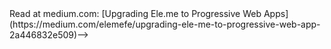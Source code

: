 <!--> Read at medium.com: [Upgrading Ele.me to Progressive Web Apps](https://medium.com/elemefe/upgrading-ele-me-to-progressive-web-app-2a446832e509)-->
<!---->
<!--Since the very first experiments that [@Vue.js tweeted][1], we at Ele.me (the biggest food ordering and delivering company in China) have been working on upgrading our mobile website to a [Progressive Web App][2]. We’re proud to ship the world-first PWA exclusively for the Chinese market, but even prouder to collaborate with Google, UC and Tencent to push the boundary of web experience and browser supports in China.-->
<!---->
<!---->
<!--## Multi-page, Vue, PWA?-->
<!---->
<!--There is a prevailing opinion that only structuring a web app as a Single Page App can we build PWAs that deliver app-like user experience. Popular reference examples including [Twitter Lite][3], [Flipkart Lite][4], [Housing Go][5] and [Polymer Shop][6] are all using the SPA model.-->
<!---->
<!--However at Ele.me, we’ve come to appreciate many advantages of a Multi-Page App model, and decided to refactor the mobile site from an Angular 1 SPA to a Multi-Paged app more than a year ago. The most important advantage we see is the isolation and decoupling between pages, which allows us to built different parts of the mobile site as “micro-services”. These services can then be independently iterated, embedded into 3rd-party apps, and even maintained by different teams.-->
<!---->
<!--Meanwhile, we still leverage [Vue.js](http://vuejs.org/) to boost our productivity. You may have heard of Vue as a rival of React or Angular, but Vue's lightweight and performance make it also a perfect replacement of traditional "jQuery/Zepto + template engine" stack when engineering a Multi-page app. We built every component as [Single File Components](http://vuejs.org/v2/guide/single-file-components.html) so they can be easily shareable between pages. The declarative-ness plus reactivity Vue offered help us manage both code and data flow. Oh, did I mention that [Vue is progressive](https://www.youtube.com/watch?v=pBBSp_iIiVM)? So things like Vuex or Vue-Router can be incrementally adopted if our site's complexity scales up, like...migrating to SPA again? (Who knows...)-->
<!-- -->
<!--In 2017, PWA seems to be all the rage, so we embark on exploring how far can our Vue-based Multi-page PWAs actually go.-->
<!---->
<!--## Implementing "PRPL" with MPA-->
<!---->
<!--I love [PRPL pattern][7] because it gives you a high-level abstraction of how to structure and design your own PWA systems. Since we are not rebuild everything from scratch, we decided taking implementing PRPL as our migration goal:-->
<!---->
<!--### 1. PUSH critical resources for initial URL route. -->
<!---->
<!--The key of pushing/preloading is to prioritize resources hidden in deep dependency graph and make browser's network stack busy ASAP. Let's say you have a SPA with code splitting by route, you can push/preload chunks for the current route before the "entry chunks" (e.g. webpack manifest, router) finish downloading and evaluating. So when the actual fetches happen, they might already be in caches.-->
<!---->
<!--Routes in MPAs naturally fetch code for that route only, and tend to have a flattening dependency graph. Most scripts depended by Ele.me are just `<script>` elements, so they can be found and fetched by [good old browser preloader][8] in early parsing phase without explicit `<link rel="preload">`. -->
<!---->
<!--![](/img/in-post/post-eleme-pwa/PUSH-link-rel-preload.jpg)-->
<!---->
<!--To take benefits from HTTP2 Multiplexing, we currently serve all critical resources under a single domain (no more domain sharding), and we are also experimenting on Server Push.-->
<!---->
<!---->
<!--### 2. RENDER initial route & get it interactive ASAP-->
<!---->
<!--This one is essentially free (ridiculously obvious) in MPA since there's only one route at one time.-->
<!---->
<!--A straightforward rendering is critical for metrics such as First-Meaningful-Paint and Time-To-Interactive. MPAs gain it for free due to the simplicity of traditional HTML navigation they used. -->
<!---->
<!--### 3. **PRE-CACHE** remaining routes using Service Worker-->
<!---->
<!--This's the part [Service Worker][9] come to join the show. Service Worker is known as a client-side proxy enabling developers to intercept requests and serve responses from cache, but it can also perform initiative fetch to prefetch then precache future resources.-->
<!---->
<!--![](/img/in-post/post-eleme-pwa/PRECACHE-future-routes.jpg)-->
<!---->
<!--We already used [Webpack][10] in the build process to do `.vue` compilation and asset versioning, so we create a webpack plugin to help us collecting dependencies into a "precache manifest" and generating a new Service Worker file after each build. This is pretty much like [how SW-Precache works][11]. -->
<!---->
<!--**In fact, we only collect dependencies of routes we flagged as "Critical Route".** You can think of them as ["App Shell"][12] or the "Installation Package" of our app. Once they are cached/installed successfully, our web app can boot up directly from cache and available offline. Routes that "not critical" would be incrementally cached at runtime during the first visit. Thanks to the LRU cache policies and TTL invalidation mechanisms provided by [SW-Toolbox][13], we have no worries of hitting the quota in a long run.-->
<!---->
<!--### 4. LAZY-load & instantiate remaining routes on demand -->
<!---->
<!--Lazy-loading and lazily instantiating remaining parts of the app is relatively challenging for SPA to achieve. It requires both code splitting and async importing. Fortunately, this is also a built-in feature of MPA model, in which routes are naturally separated.-->
<!---->
<!--Noticed that the lazy-loading can be done instantly if the requested route is already pre-cached in Service Worker cache, no matter whether SPA or MPA is used. #ServiceWorkerAwesomeness -->
<!---->
<!---->
<!------->
<!---->
<!--Surprisingly, we found Multi-page PWA is kinda naturally "PRPL"! MPA has already provided built-in support for "PRL", and the second "P" involving Service Worker can be easily fulfilled in any PWA. -->
<!---->
<!--So what about the end result?-->
<!---->
<!---->
<!--![](/img/in-post/post-eleme-pwa/Lighthouse-before.png)-->
<!---->
<!--**In [Lighthouse](https://developers.google.com/web/tools/lighthouse/) simulation (3G & 5x Slower CPU), we made Time-To-Interactive around 2 seconds,** and this was benchmarked on our HTTP1 test server. -->
<!---->
<!--The first visit is fast. The repeat visit with Service Worker is even faster. You can check out this video to see the huge difference between with or without Service Worker:-->
<!---->
<!--<iframe width="560" height="315" src="https://www.youtube.com/embed/mbi_WnunJa8" frameborder="0" allowfullscreen></iframe>-->
<!---->
<!--Did you see that? No, I mean the annoying blank screen. Even in the Service Worker one, the blank screen is still conspicuous during navigating. How can that be?-->
<!---->
<!---->
<!--## Multi-page Pitfall: Redo Everything!-->
<!---->
<!--Unlike SPA, changing routes in MPA means actual browser navigation happens: The previous page is discarded completely and the browser need to redo everything for next route: re-download resources, re-parse HTML, re-evaluate JavaScript, re-decode image data, re-layout the page and re-paint the screen, even many of them could be shared across routes. All of these works combined requires significant computing and time.-->
<!---->
<!--So here is the profile (2x slower CPU simulated) of our entry page (most heavy one). Even we can make Time-To-Interactive around 1s in repeat visit, our users can still feel too slow for just "switching a tab".-->
<!---->
<!--![](/img/in-post/post-eleme-pwa/msite-Before-Optim.png)-->
<!---->
<!--### Huge JavaScript Re-Startup Cost-->
<!---->
<!--According to the profile, most of the time (900ms) before hitting the first paint is spent on evaluating JavaScript. Half is on dependencies including Vue Runtime, components, libraries etc., another half is on actual Vue starting-up and mounting. Because all UI rendering is depended on JavaScript/Vue, all of the critical scripts remain guiltily parser-blocking. I'm by no means blaming JavaScript or Vue's overheads here, It's just a tradeoff when we need this layer of abstraction in engineering.-->
<!---->
<!--**In SPA, JavaScript Start-up Cost is amortized during the whole lifecycle.** Parsing/Compiling for each script is only once, many heavy executing can be only once. The big JavaScript objects like Vue's ViewModels and Virtual DOM can be kept in memory and reused as much as you want. **This is not the case in MPA however.**-->
<!---->
<!---->
<!--### Could Browser Caches Help?-->
<!---->
<!--Yes or no.-->
<!---->
<!--V8 introduced [code caching](http://v8project.blogspot.com/2015/07/code-caching.html), a way to store a local copy of compiled code so fetching, parsing and compilation could all be skipped next time. As @addyosmani mentioned in [JavaScript Start-up Performance](https://medium.com/reloading/javascript-start-up-performance-69200f43b201), scripts stored in Cache Storage via Service Worker could trigger code caching in just the first execution.-->
<!---->
<!--Another browser cache you might hear of is "Back-Forward Cache", or bfcache. The name varies, like Opera's "Fast History Navigation" or [WebKit's "Page Cache"](https://webkit.org/blog/427/webkit-page-cache-i-the-basics/). **The idea is that browsers can keep the previous page live in memory, i.e. DOM/JS states, instead of destroying everything.** In fact, this idea works very well for MPA. You can try every traditional Multi-page websites in iOS Safari and observe an instantaneously loading when back/forward. (With browser UI/Gesture or with hyperlink can have a slight difference though.)-->
<!---->
<!--Unfortunately, Chrome has no this kind of in-memory bfcache currently concerning to memory consumption and its multi-process architecture. It just leverages HTTP disk cache to simplify the loading pipeline, almost everything still needs to be redone. More details and discussions can be seen [here](https://docs.google.com/document/d/1o8KImLPrJQcMNqvd_a-1V8fEVgtVeEJww453ZQ1hGuo/edit#).-->
<!---->
<!---->
<!---->
<!---->
<!--## Striving for Perceived Performance-->
<!---->
<!--Although the reality is dark, we don't want to give up so easily. One optimization we try to do is to render DOM nodes/create Virtual DOM nodes as less as possible to improve the Time-To-Interactive. While another opportunity we see is to play tricks on perceived performance.-->
<!---->
<!--@owencm have written a great post ["Reactive Web Design: The secret to building web apps that feel amazing"](https://medium.com/@owencm/reactive-web-design-the-secret-to-building-web-apps-that-feel-amazing-b5cbfe9b7c50) covering both "Instant loads with skeleton screens" and "Stable loads via predefined sizes on elements" to improve perceived performance and user experience. Yes, we actually used both. -->
<!---->
<!--What about we showing the end result after these optimizations first before entering technical nitty gritty? There you go!-->
<!---->
<!--<iframe width="560" height="315" src="https://www.youtube.com/embed/K5JBGnMYO1s" frameborder="0" allowfullscreen></iframe>-->
<!---->
<!--Too fast and can not see the pulsing Skeleton Screen clearly? Here is a version showing how it looks like under 10 times slower CPU.-->
<!---->
<!--<iframe width="560" height="315" src="https://www.youtube.com/embed/w1ZbNsHmRjs" frameborder="0" allowfullscreen></iframe>-->
<!---->
<!--This is a much better UX, right? Even we have slow navigation in slow devices, at least the UI is stable, consistent and always responding. So how we get there?-->
<!---->
<!---->
<!---->
<!--### Rendering Skeleton Screen with Vue at Build-Time -->
<!---->
<!--As you might have guessed, the Skeleton Screen that consists of markups, styles, and images is inlined into `*.html` of each route. So they can be cached by Service Worker, be loaded instantly, and be rendered independently with any JavaScript.-->
<!---->
<!--We don't want to manually craft each Skeleton Screen for each routes. It's a tedious job and we have to manually sync every change between Skeleton Screens and the actual UI components (Yes we treat every route as just a Vue component). But think about it, [Skeleton Screen is just a blank version of a page into which information is gradually loaded](https://www.lukew.com/ff/entry.asp?1797). What if we bake the Skeleton Screen into the actual UI component as just a loading state so we can render Skeleton Screen out directly from it without the issue of syncing?-->
<!---->
<!--Thanks to the versatility of Vue, we can actually realize it with [Vue.js Server-Side Rendering](https://ssr.vuejs.org/en/). Instead of using it on a real server, we use it at build time to render Vue components to strings and injected them into HTML templates.-->
<!---->
<!---->
<!---->
<!--### Fast Skeleton Painting...-->
<!---->
<!--Having markups in `*.html` doesn't mean that they will be painted fast, you have to make sure the [Critical Rendering Path](https://developers.google.com/web/fundamentals/performance/critical-rendering-path/) is optimized for that. Many developers believed that putting script tags in the end of the body is sufficient for getting content painted before executing scripts. This might be true for browsers supporting rendering an incomplete DOM tree (e.g. streaming render), But browsers might not do that in mobile concerning slower hardwares, battery, and heats. **And even we are told that script tags with `async` or `defer` is not parser-blocking, it also doesn't mean we can get content painted before executing scripts in reality.**-->
<!---->
<!--![](https://html.spec.whatwg.org/images/asyncdefer.svg)-->
<!---->
<!--First I want to clarify it a little bit. According to the [Scripting section of HTML](https://www.w3.org/TR/html51/semantics-scripting.html#elementdef-script) (WHATWG living standard, the W3C's same here), `async` scripts would be evaluated as soon as it is available thus could potentially blocking parsing. Only `defer` (and not inlined) is specified to be never block parsing. That's why [Steve Souders](http://stevesouders.com/) ever posted ["Prefer DEFER Over ASYNC"](https://calendar.perfplanet.com/2016/prefer-defer-over-async/). (`defer` has its own issue and we will cover it later.)-->
<!---->
<!--**Then I want to say: A script not blocking parser could still block painting nonetheless.** So here is a reduced test I wrote named **"Minimal Multi-page PWA"**, or MMPWA, which basically render 1000 list items within an `async` (and truly not parser-blocking) script to see if we can get Skeleton Screen painted before scripts get executed. The profile below (over USB debugging on my real Nexus 5) shows my ignorance:-->
<!---->
<!--![](/img/in-post/post-eleme-pwa/thisTick-&-Load.png)-->
<!---->
<!--Yes, keep your mouth open. The first paint is blocked. I was also surprised here. The reason I guess is that **if we touch DOM so quickly that the browser has still NOT finished previous painting job, our dear browser has to abort every pixel it has drawn, and has to wait until current DOM manipulation task finished and redo the rendering pipeline again.** And this more often happens with a mobile device with a slower CPU/GPU.-->
<!---->
<!--### Fast Skeleton Painting with setTimeout Hack-->
<!---->
<!--We indeed encountered this problem when testing our new beautiful Skeleton Screen. Perhaps Vue finishes its job and start to mount nodes too fast ;). But anyway we have to make it slower, or rather lazier. So we try to put DOM manipulation things inside `setTimeout(callback, 0)`, and it works like a charm!-->
<!---->
<!--![](/img/in-post/post-eleme-pwa/nextTick-&-Load.png)-->
<!---->
<!---->
<!--I think you may curious about how this change performs in the wild, so I have refined MMPWA by rendering 5000 list items rather 1000 to make the differences more obvious, and by designing it in an A/B testing manner. The code is on [Github](https://github.com/Huxpro/mmpwa) and the demo is live on [huangxuan.me/mmpwa/](https://huangxuan.me/mmpwa). Here is also a video for loungers.-->
<!---->
<!---->
<!--<iframe width="560" height="315" src="https://www.youtube.com/embed/3Ws7XBHrPD8" frameborder="0" allowfullscreen></iframe>-->
<!---->
<!---->
<!--This famous `setTimeout` hack (a.k.a. Zero Delays) looks quite magic,  but it is science™. If you are familiar with **event loop**, it just prevents these code from executing in the current loop by putting everything to the **task queues** with the Timer Callback, so the browser could breath (update the rendering) in the main thread. -->
<!---->
<!---->
<!--So we applied what we learned from MMPWA by putting `new Vue()` inside `setTimeout` and BOOM! We have Skeleton Screen painted consistently after every navigating! Here is the profile after all these optimizations.-->
<!---->
<!--![](/img/in-post/post-eleme-pwa/msite-After-Optim.png)-->
<!---->
<!--Huge improvements right?  This time we hit First Paint (Skeleton Screen Paint) at 400ms and TTI at 600ms. You should really go back to have a before-after comparison in details.-->
<!---->
<!--### One more thing that I deferred-->
<!---->
<!--But wait, why is there still a bunch of guiltily parser-blocking scripts? Are them all `async`? OK, ok. For historical reasons, we do keep some parser-blocking scripts, like [lib-flexible](https://github.com/amfe/lib-flexible), we couldn't get rid of it without a huge refactoring. But most of these blocking scripts are in fact `defer`. We expected that they can be executed after parsing and in order, however the profile kinda slap on my face. :(-->
<!---->
<!--Remember I said I would talk about one issue of `defer` previously? Yes, that's it. I have had a [conversation](https://twitter.com/Huxpro/status/859842124849827841) with [Jake Archibald](https://twitter.com/jaffathecake) and it turns out it might be a bug of Chrome when the deferred scripts are fully cached. [Vote it at crbug](https://bugs.chromium.org/p/chromium/issues/detail?id=717979)!-->
<!---->
<!---->
<!--Similar improvements can be seen from Lighthouse (Under same server and network environment). A Pro Tip is you should always use lighthouse in a variable controlling approach.-->
<!---->
<!--![](/img/in-post/post-eleme-pwa/Lighthouse-after.png)-->
<!---->
<!---->
<!--### Performance In the Real World-->
<!---->
<!--[Alex Russell](https://medium.com/@slightlylate) has given [a very insightful talk on mobile web performance](https://youtu.be/4bZvq3nodf4?list=PLNYkxOF6rcIBTs2KPy1E6tIYaWoFcG3uj) at Chrome Dev Summit 2016, talking about how hard can we build performant web applications on mobile devices. Highly recommended.-->
<!---->
<!--Chinese users tend to have a pretty powerful phone. MI4 is shipped with snapdragon 801 (slightly out-performs Nexus 5) but only costs 100$. It’s affordable by at least 80% of our users so we take it as a baseline.-->
<!---->
<!--Here is a video screen-recorded on my Nexus 5 showing switching between 4 tabs. The performance varies between tabs due to their variant scale. The heaviest one, entry page, take around 1s to hit real Time-To-Interactive on my Nexus 5.-->
<!---->
<!--FYI. This is surprisingly comparable to what I get from Chrome Simulation with 2x CPU throttling. With 5x throttling, this can spend 2–3s to get TTI, horribly. (To be honest, I found even under same throttling, the results can vary drastically depended on my Macbook’s “mood”.)-->
<!---->
<!--<iframe width="700" height="525" src="https://www.youtube.com/embed/ZLc8jysMqaw?ecver=1" frameborder="0" allowfullscreen></iframe>-->
<!---->
<!---->
<!--## Final Thoughts-->
<!---->
<!---->
<!--This article is much longer than I could imagine. I am really appreciated if you could get here. So what can we learn from it?-->
<!---->
<!--### MPA still has some way to go-->
<!---->
<!--[Jake Archibald](https://twitter.com/jaffathecake) ever said that "PWA !== SPA" at [Chrome Dev Summit 2016](https://youtu.be/J2dOTKBoTL4?list=PLNYkxOF6rcIBTs2KPy1E6tIYaWoFcG3uj). But the sad truth is that even we have taken advantages of bleeding edge technologies such as "PRPL" pattern, Service Worker, App-Shell, Skeleton Screen, there is still a distance between us and many Single Page PWA just because we are Multi-page structured.-->
<!---->
<!--The web is extremely versatile. Static blogs, e-business sites, desktop-level software, all of them should be the first-class citizens of the web family. MPA might have things like "bfcache API", navigation transitions to catch up the SPA in the future, but it is not today certainly. -->
<!---->
<!---->
<!--### PWA is Awesome No Matter What-->
<!---->
<!--Hey, I am not overblowing it. Even we as a Multi-page PWA couldn't be as stunning and app-like as many Single Page PWAs are. The idea and technologies behind PWA still help us deliver a much better experience to our users on the web that hasn’t been possible before.-->
<!---->
<!--What PWA is trying to solve are some fundamental problems of current web application model such as its hard dependencies to network and browser UIs. That' why PWA can be always beneficial no matter what architecture or what framework you actually used. [Addy Osmani](https://medium.com/@addyosmani) would give a talk [Production Progressive Web Apps With JavaScript Frameworks](https://events.google.com/io/schedule/?section=may-19&sid=e8436b55-ea89-4243-a644-5ecb319d9ef0) at this year's I/O (and [I/O 16](https://youtu.be/srdKq0DckXQ?list=PLNYkxOF6rcIDz1TzmmMRBC-kd8zPRTQIP)). You won’t want to miss it!-->
<!---->
<!------->
<!---->
<!--Finally, I’d love to thank:-->
<!---->
<!--- my colleagues [YiSi Wang](https://github.com/YiSiWang), [GuangHui Ren](https://github.com/rguanghui), [JiyinYiyong](https://medium.com/@jiyinyiyong) from Eleme-->
<!--- collaborator [Michael Yeung](https://medium.com/@micyeung), [Liam Spradlin](https://medium.com/@LiamSpradlin) and other collaborators from Google-->
<!--- collaborators from UC/Tencent-->
<!---->
<!--And special thanks to -->
<!---->
<!--- invited reviewer, [Evan You](https://medium.com/@youyuxi).-->
<!--- Chrome “StackOverflow”, [Jake Archibald](https://twitter.com/jaffathecake).-->
<!---->
<!--Thank you all!-->
<!---->
<!------->
<!---->
<!--## Appendix. Architecture Diagram-->
<!---->
<!--![](/img/in-post/post-eleme-pwa/Architecture.png)-->
<!---->
<!---->
<!---->
<!--[1]: https://twitter.com/vuejs/status/834087199008239619-->
<!--[2]: https://developers.google.com/web/progressive-web-apps/-->
<!--[3]: https://blog.twitter.com/2017/how-we-built-twitter-lite-->
<!--[4]: https://medium.com/progressive-web-apps/building-flipkart-lite-a-progressive-web-app-2c211e641883-->
<!--[5]: https://medium.com/engineering-housing/progressing-mobile-web-fac3efb8b454-->
<!--[6]: https://shop.polymer-project.org/-->
<!--[7]: https://developers.google.com/web/fundamentals/performance/prpl-pattern/-->
<!--[8]: https://calendar.perfplanet.com/2013/big-bad-preloader/-->
<!--[9]: https://w3c.github.io/ServiceWorker/v1/-->
<!--[10]: https://webpack.github.io/-->
<!--[11]: https://medium.com/@Huxpro/how-does-sw-precache-works-2d99c3d3c725-->
<!--[12]: https://developers.google.com/web/updates/2015/11/app-shell-->
<!--[13]: https://googlechrome.github.io/sw-toolbox/-->
